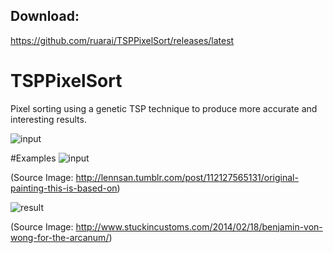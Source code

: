 ## Download:

https://github.com/ruarai/TSPPixelSort/releases/latest

# TSPPixelSort
Pixel sorting using a genetic TSP technique to produce more accurate and interesting results.

![input](http://i.imgur.com/GXLJ1r2.png)

#Examples
![input](http://i.imgur.com/oUQ46SP.png)

(Source Image: http://lennsan.tumblr.com/post/112127565131/original-painting-this-is-based-on)

![result](http://i.imgur.com/EbuEG17.jpg)

(Source Image: http://www.stuckincustoms.com/2014/02/18/benjamin-von-wong-for-the-arcanum/)

